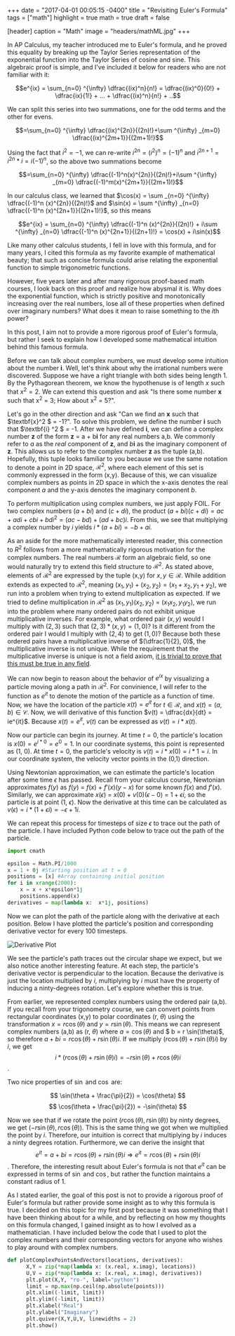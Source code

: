 +++
date = "2017-04-01 00:05:15 -0400"
title = "Revisiting Euler's Formula"
tags = ["math"]
highlight = true
math = true
draft = false

[header]
  caption = "Math"
  image = "headers/mathML.jpg"
+++



In AP Calculus, my teacher introduced me to Euler's formula,
and he proved this equality by breaking up the Taylor Series representation of the exponential function into the Taylor Series of cosine and sine. This algebraic proof is simple, and I've included it below for readers who are not familiar with it:

$$e^{ix} = \sum_{n=0} ^{\infty} \dfrac{(ix)^n}{n!} = \dfrac{(ix)^0}{0!} + \dfrac{ix}{1!} + ... + \dfrac{(ix)^n}{n!} + ..$$

We can split this series into two summations, one for the odd  terms and the other for evens.

$$=\sum_{n=0} ^{\infty} \dfrac{(ix)^{2n}}{(2n)!}+\sum ^{\infty} _{m=0} \dfrac{(ix)^{2m+1}}{(2m+1)!}$$ 

Using the fact that $i^2 = -1$, we can re-write $i^{2n} = (i^2)^n = (-1)^n$ and $i^{2n+1} = i^{2n} * i =  i(-1)^n$, so the above two summations become

$$=\sum_{n=0} ^{\infty} \dfrac{(-1)^n(x)^{2n}}{(2n)!}+i\sum ^{\infty} _{m=0} \dfrac{(-1)^m(x)^{2m+1}}{(2m+1)!}$$ 

In our calculus class, we learned that $\cos(x) =  \sum _{n=0} ^{\infty} \dfrac{(-1)^n (x)^{2n}}{(2n)!}$ 
and  $\sin(x) = \sum ^{\infty} _{n=0} \dfrac{(-1)^n (x)^{2n+1}}{(2n+1)!}$, so this means

$$e^{ix} = \sum_{n=0} ^{\infty} \dfrac{(-1)^n (x)^{2n}}{(2n)!} + i\sum ^{\infty} _{n=0} \dfrac{(-1)^n (x)^{2n+1}}{(2n+1)!} = \cos(x) + i\sin(x)$$

Like many other calculus students, I fell in love with this formula, and for many years, I cited this formula as my favorite example of mathematical beauty; that such as concise formula could arise relating the exponential function to simple trigonometric functions.

However, five years later and after many rigorous proof-based math courses, I look back on this proof and realize how abysmal it is. Why does the exponential function, which is strictly positive and monotonically increasing over the real numbers, lose all of these properties when defined over imaginary numbers? What does it mean to raise something to the $i$th power?

In this post, I aim not to provide a more rigorous proof of Euler's formula, but rather I seek to explain how I developed some mathematical intuition behind this famous formula.

Before we can talk about complex numbers, we must develop some intuition about the number **i**. Well, let's think about why the irrational numbers were discovered. Suppose we have a right triangle with both sides being length 1. By the Pythagorean theorem, we know the hypothenuse is of length $x$ such that $x^2 = 2$.  We can extend this question and ask "Is there some number **x** such that  x<sup>2</sup> = 3; How about x<sup>2</sup> = 5?". 

Let's go in the other direction and ask "Can we find an **x** such that $\textbf{x}^2 $ = -1?". To solve this problem, we define the number **i** such that $\textbf{i} ^2 $ = -1. After we have defined **i**, we can define a complex number **z** of the form **z** = a + b**i** for any real numbers a,b.
We commonly refer to $a$ as the $\textit{real}$ component of **z**, and $b\textbf{i}$ as the imaginary component of **z**. This allows us to refer to the complex number **z** as the tuple (a,b). Hopefully, this tuple looks familiar to you because we use the same notation to denote a point in 2D space, $\mathcal{R}^2$, where each element of this set is commonly expressed in the form (x,y). Because of this, we can visualize complex numbers as points in 2D space in which the x-axis denotes the real component $a$ and the y-axis denotes the imaginary component $b$.

To perform multiplication using complex numbers, we just apply FOIL. For two complex numbers $(a + bi)$ and $(c + di)$, the product $(a+bi)(c+di) = ac + adi + cbi + bdi^2 = (ac - bd) + (ad + bc)i$. From this, we see that multiplying a complex number by $i$ yields $i*(a+bi) = -b + ai$.

As an aside for the more mathematically interested reader, this connection to $R^2$ follows from a more mathematically rigorous motivation for the complex numbers. The real numbers $\mathcal{R}$ form an algebraic field, so one would naturally try to extend this field structure to $\mathcal{R}^2$. As stated above, elements of $\mathcal{R}^2$ are expressed by the tuple (x,y) for $x,y \in \mathcal{R}$. While addition extends as expected to $\mathcal{R}^2$, meaning $(x_1, y_1) + (x_2, y_2) = (x_1 + x_2, y_1 + y_2)$, we run into a problem when trying to extend multiplication as expected. If we tried to define multiplication in $\mathcal{R}^2$ as $(x_1, y_1)$$(x_2, y_2)$ = $(x_1 x_2, y_1 y_2)$, we run into the problem where many ordered pairs do not exhibit unique multiplicative inverses. For example, what ordered pair $(x,y)$ would I multiply with $(2,3)$ such that $(2,3)*(x,y) = (1,0)$? Is it different from the ordered pair I would I multiply with $(2,4)$ to get $(1,0)$? Because both these ordered pairs have a multiplicative inverse of $(\dfrac{1}{2}, 0)$, the multiplicative inverse is not unique. While the requirement that the multiplicative inverse is unique is not a field axiom, [it is trivial to prove that this must be true in any field](https://proofwiki.org/wiki/Multiplicative_Inverse_is_Unique).

We can now begin to reason about the behavior of $e^{ix}$ by visualizing a particle moving along a path in $\mathcal{R}^2$. For convinience, I will refer to the function as $e^{it}$ to denote the motion of the particle as a function of time. Now, we have the location of the particle $x(t) = e^{it}$ for $t \in \mathcal{R}$, and $x(t) = (a,b) \in \mathcal{C}$. Now, we will derivative of this function $v(t) = \dfrac{dx}{dt} = ie^{it}$. Because $x(t) = e^{it}$, $v(t)$ can be expressed as $v(t) = i*x(t)$. 

Now our particle can begin its journey. At time $t = 0$, the particle's location is $x(0) = e^{i*0} = e^{0} = 1$. In our coordinate systems, this point is represented as (1, 0). At time $t = 0$, the particle's velocity is $v(t) = i*x(0) = i*1 = i$. In our coordinate system, the velocity vector points in the (0,1) direction. 

Using Newtonian approximation, we can estimate the particle's location after some time $\epsilon$ has passed. Recall from your calculus course, Newtonian approximates $f(y)$ as $f(y)$ = $f(x)$ + $f'(x)$$(y-x)$ for some known $f(x)$ and $f'(x)$. Similarly, we can approximate $x(\epsilon)$ = $x(0)$ + $v(0)(\epsilon - 0)$ = $1 + \epsilon i$, so the particle is at point (1, $\epsilon$). Now the derivative at this time can be calculated as $v(\epsilon) = i*(1 + \epsilon i) = - \epsilon + 1i$.

We can repeat this process for timesteps of size $\epsilon$ to trace out the path of the particle. I have included Python code below to trace out the path of the particle.

```python
import cmath

epsilon = Math.PI/1000
x = 1 + 0j #Starting position at t = 0
positions = [x] #Array containing initial position
for i in xrange(2000): 
    x = x + x*epsilon*1j 
    positions.append(x)
derivatives = map(lambda x:  x*1j, positions)
```
Now we can plot the path of the particle along with the derivative at each position. Below I have plotted the particle's position and corresponding derivative vector for every 100 timesteps. 

![Derivative Plot](/img/Euler.png)

We see the particle's path traces out the circular shape we expect, but we also notice another interesting feature. At each step, the particle's derivative vector is perpendicular to the location. Because the derivative is just the location multiplied by $i$, multiplying by $i$ must have the property of inducing a ninty-degrees rotation. Let's explore whether this is true.

From earlier, we represented complex numbers using the ordered pair (a,b). If you recall from your trigonometry course, we can convert points from rectangular coordinates (x,y) to polar coordinates (r, $\theta$) using the transformation $x = r \cos(\theta)$ and $y = r \sin(\theta)$. This means we can represent complex numbers (a,b) as (r, $\theta$) where $a = \cos(\theta)$ and $ b = r \sin(\theta)$, so therefore $a + bi = r\cos(\theta) + r\sin(\theta) i$. If we multiply $(r\cos(\theta) + r\sin(\theta) i)$ by $i$, we get $$i*(r\cos(\theta) + r\sin(\theta) i) = -r \sin(\theta) + r \cos(\theta) i$$.

Two nice properties of $\sin$ and $\cos$ are:

$$
\sin(\theta + \frac{\pi}{2}) = \cos(\theta)
$$
$$
\cos(\theta + \frac{\pi}{2}) = -\sin(\theta)
$$

Now we see that if we rotate the point $(r \cos(\theta), r \sin(\theta))$ by ninty degrees, we get $(-r\sin(\theta), r\cos(\theta))$. This is the same thing we got when we multiplied the point by $i$. Therefore, our intuition is correct that multiplying by $i$ induces a ninty degrees rotation. Furthermore, we can derive the insight that $$e^{it} = a + bi = r\cos(\theta) + r\sin(\theta) i \Rightarrow e^{it} = r\cos(\theta) + r\sin(\theta) i $$. Therefore, the interesting result about Euler's formula is not that $e^{it}$ can be expressed in terms of $\sin$ and $\cos$, but rather the function maintains a constant radius of 1.

As I stated earlier, the goal of this post is not to provide a rigorous proof of Euler's formula but rather provide some insight as to why this formula is true. I decided on this topic for my first post because it was something that I have been thinking about for a while, and by reflecting on how my thoughts on this formula changed, I gained insight as to how I evolved as a mathematician. I have included below the code that I used to plot the complex numbers and their corresponding vectors for anyone who wishes to play around with complex numbers.

```python
def plotComplexPointsAndVectors(locations, derivatives):
      X,Y = zip(*map(lambda x: (x.real, x.imag), locations))
      U,V = zip(*map(lambda x: (x.real, x.imag), derivatives))
      plt.plot(X,Y, "ro-", label="python")
      limit = np.max(np.ceil(np.absolute(points)))
      plt.xlim((-limit, limit))
      plt.ylim((-limit, limit))
      plt.xlabel("Real")
      plt.ylabel("Imaginary")
      plt.quiver(X,Y,U,V, linewidths = 2)
      plt.show()
```